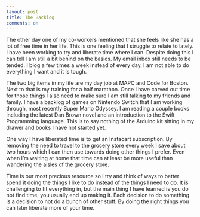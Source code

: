 ```yaml
---
layout: post
title: The Backlog
comments: on
---
```

The other day one of my co-workers mentioned that she feels like she has a lot of free time in her life. This is one feeling that I struggle to relate to lately. I have been working to try and liberate time where I can. Despite doing this I can tell I am still a bit behind on the basics. My email inbox still needs to be tended. I blog a few times a week instead of every day. I am not able to do everything I want and it is tough.

The two big items in my life are my day job at MAPC and Code for Boston. Next to that is my training for a half marathon. Once I have carved out time for those things I also need to make sure I am still talking to my friends and family. I have a backlog of games on Nintendo Switch that I am working through, most recently Super Mario Odyssey. I am reading a couple books including the latest Dan Brown novel and an introduction to the Swift Programming language. This is to say nothing of the Arduino kit sitting in my drawer and books I have not started yet. 

One way I have liberated time is to get an Instacart subscription. By removing the need to travel to the grocery store every week I save about two hours which I can then use towards doing other things I prefer. Even when I’m waiting at home that time can at least be more useful than wandering the aisles of the grocery store.

Time is our most precious resource so I try and think of ways to better spend it doing the things I like to do instead of the things I need to do. It is challenging to fit everything in, but the main thing I have learned is you do not find time, you usually end up making it. Each decision to do something is a decision to not do a bunch of other stuff. By doing the right things you can later liberate more of your time.
